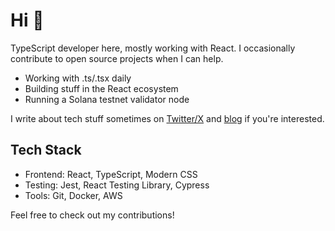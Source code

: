 # Hi 👋

TypeScript developer here, mostly working with React. I occasionally contribute to open source projects when I can help.

- Working with .ts/.tsx daily
- Building stuff in the React ecosystem
- Running a Solana testnet validator node

I write about tech stuff sometimes on [Twitter/X](https://x.com/DevInoue) and [blog](https://zenn.dev/devinoue) if you're interested.

## Tech Stack
- Frontend: React, TypeScript, Modern CSS
- Testing: Jest, React Testing Library, Cypress
- Tools: Git, Docker, AWS

Feel free to check out my contributions!

